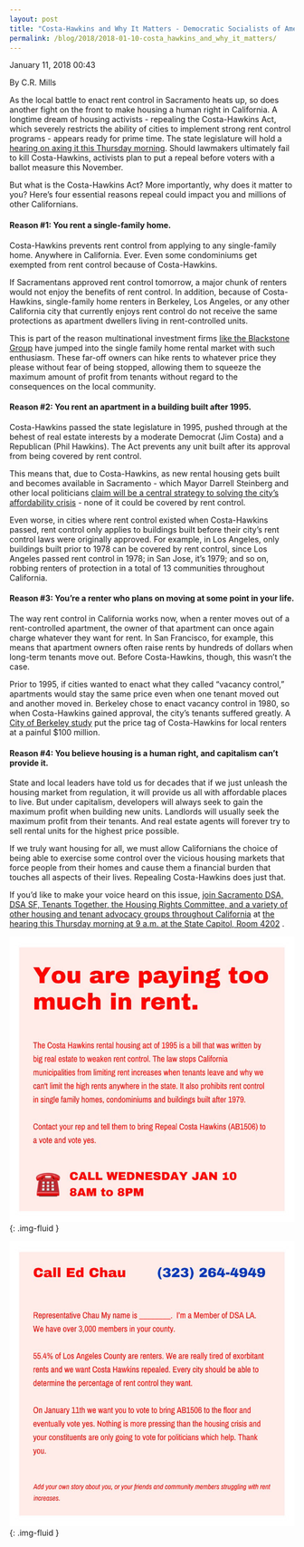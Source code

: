 ```yaml
---
layout: post
title: "Costa-Hawkins and Why It Matters - Democratic Socialists of America, Sacramento"
permalink: /blog/2018/2018-01-10-costa_hawkins_and_why_it_matters/
---
```

January 11, 2018 00:43

By C.R. Mills

As the local battle to enact rent control in Sacramento heats up, so does another fight on the front to make housing a human right in California. A longtime dream of housing activists - repealing the Costa-Hawkins Act, which severely restricts the ability of cities to implement strong rent control programs - appears ready for prime time. The state legislature will hold a [hearing on axing it this Thursday morning](http://ahcd.assembly.ca.gov/hearings). Should lawmakers ultimately fail to kill Costa-Hawkins, activists plan to put a repeal before voters with a ballot measure this November.

But what is the Costa-Hawkins Act? More importantly, why does it matter to you? Here’s four essential reasons repeal could impact you and millions of other Californians.

#### Reason #1: You rent a single-family home.

Costa-Hawkins prevents rent control from applying to any single-family home. Anywhere in California. Ever. Even some condominiums get exempted from rent control because of Costa-Hawkins.

If Sacramentans approved rent control tomorrow, a major chunk of renters would not enjoy the benefits of rent control. In addition, because of Costa-Hawkins, single-family home renters in Berkeley, Los Angeles, or any other California city that currently enjoys rent control do not receive the same protections as apartment dwellers living in rent-controlled units.

This is part of the reason multinational investment firms [like the Blackstone Group](http://www.kcra.com/article/how-one-company-affects-rent-prices-in-northern-california/13440089) have jumped into the single family home rental market with such enthusiasm. These far-off owners can hike rents to whatever price they please without fear of being stopped, allowing them to squeeze the maximum amount of profit from tenants without regard to the consequences on the local community.

#### Reason #2: You rent an apartment in a building built after 1995.

Costa-Hawkins passed the state legislature in 1995, pushed through at the behest of real estate interests by a moderate Democrat (Jim Costa) and a Republican (Phil Hawkins). The Act prevents any unit built after its approval from being covered by rent control.

This means that, due to Costa-Hawkins, as new rental housing gets built and becomes available in Sacramento - which Mayor Darrell Steinberg and other local politicians [claim will be a central strategy to solving the city’s affordability crisis](http://www.sacbee.com/news/local/news-columns-blogs/city-beat/article164085207.html) - none of it could be covered by rent control.

Even worse, in cities where rent control existed when Costa-Hawkins passed, rent control only applies to buildings built before their city’s rent control laws were originally approved. For example, in Los Angeles, only buildings built prior to 1978 can be covered by rent control, since Los Angeles passed rent control in 1978; in San Jose, it’s 1979; and so on, robbing renters of protection in a total of 13 communities throughout California.

#### Reason #3: You’re a renter who plans on moving at some point in your life.

The way rent control in California works now, when a renter moves out of a rent-controlled apartment, the owner of that apartment can once again charge whatever they want for rent. In San Francisco, for example, this means that apartment owners often raise rents by hundreds of dollars when long-term tenants move out. Before Costa-Hawkins, though, this wasn’t the case.

Prior to 1995, if cities wanted to enact what they called “vacancy control,” apartments would stay the same price even when one tenant moved out and another moved in. Berkeley chose to enact vacancy control in 1980, so when Costa-Hawkins gained approval, the city’s tenants suffered greatly. A [City of Berkeley study](https://www.cityofberkeley.info/uploadedFiles/Rent_Stabilization_Board/Level_3_-_General/Summary%20of%20Economic%20Studies%20Part%20I.pdf) put the price tag of Costa-Hawkins for local renters at a painful $100 million.

#### **Reason #4: You believe housing is a human right, and capitalism can’t provide it.**

State and local leaders have told us for decades that if we just unleash the housing market from regulation, it will provide us all with affordable places to live. But under capitalism, developers will always seek to gain the maximum profit when building new units. Landlords will usually seek the maximum profit from their tenants. And real estate agents will forever try to sell rental units for the highest price possible.

If we truly want housing for all, we must allow Californians the choice of being able to exercise some control over the vicious housing markets that force people from their homes and cause them a financial burden that touches all aspects of their lives. Repealing Costa-Hawkins does just that.

If you’d like to make your voice heard on this issue, [join Sacramento DSA, DSA SF, Tenants Together, the Housing Rights Committee, and a variety of other housing and tenant advocacy groups throughout California](https://www.facebook.com/events/161315931153430/) at [the hearing this Thursday morning at 9 a.m. at the State Capitol, Room 4202](http://ahcd.assembly.ca.gov/hearings) .

![](/assets/images/sacramentodsa_pages_178_attachments_original_1515630951_image4.jpg){: .img-fluid }

![](/assets/images/sacramentodsa_pages_178_attachments_original_1515630950_image2.jpg){: .img-fluid }
